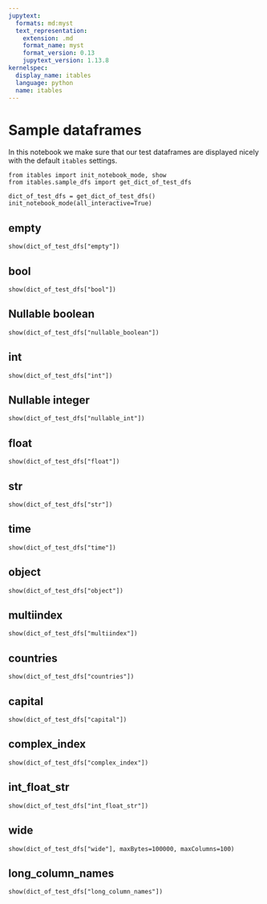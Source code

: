 ```yaml
---
jupytext:
  formats: md:myst
  text_representation:
    extension: .md
    format_name: myst
    format_version: 0.13
    jupytext_version: 1.13.8
kernelspec:
  display_name: itables
  language: python
  name: itables
---
```


# Sample dataframes

In this notebook we make sure that our test dataframes are displayed nicely with the default `itables` settings.

```{code-cell}
from itables import init_notebook_mode, show
from itables.sample_dfs import get_dict_of_test_dfs

dict_of_test_dfs = get_dict_of_test_dfs()
init_notebook_mode(all_interactive=True)
```

## empty

```{code-cell}
show(dict_of_test_dfs["empty"])
```

## bool

```{code-cell}
show(dict_of_test_dfs["bool"])
```

## Nullable boolean

```{code-cell}
show(dict_of_test_dfs["nullable_boolean"])
```

## int

```{code-cell}
show(dict_of_test_dfs["int"])
```

## Nullable integer

```{code-cell}
show(dict_of_test_dfs["nullable_int"])
```

## float

```{code-cell}
show(dict_of_test_dfs["float"])
```

## str

```{code-cell}
show(dict_of_test_dfs["str"])
```

## time

```{code-cell}
show(dict_of_test_dfs["time"])
```

## object

```{code-cell}
show(dict_of_test_dfs["object"])
```

## multiindex

```{code-cell}
show(dict_of_test_dfs["multiindex"])
```

## countries

```{code-cell}
show(dict_of_test_dfs["countries"])
```

## capital

```{code-cell}
show(dict_of_test_dfs["capital"])
```

## complex_index

```{code-cell}
show(dict_of_test_dfs["complex_index"])
```

## int_float_str

```{code-cell}
show(dict_of_test_dfs["int_float_str"])
```

## wide

```{code-cell}
show(dict_of_test_dfs["wide"], maxBytes=100000, maxColumns=100)
```

## long_column_names

```{code-cell}
show(dict_of_test_dfs["long_column_names"])
```
